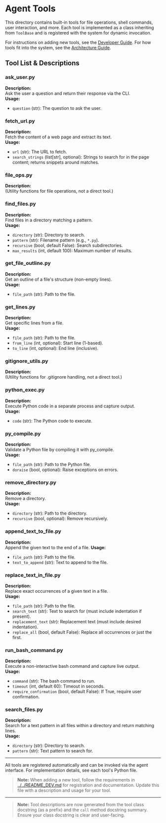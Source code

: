 # Agent Tools

This directory contains built-in tools for file operations, shell commands, user interaction, and more. Each tool is implemented as a class inheriting from `ToolBase` and is registered with the system for dynamic invocation.

For instructions on adding new tools, see the [Developer Guide](../../../docs/README_DEV.md).
For how tools fit into the system, see the [Architecture Guide](../../../docs/ARCHITECTURE.md).

## Tool List & Descriptions

### ask_user.py
**Description:**  
Ask the user a question and return their response via the CLI.  
**Usage:**  
- `question` (str): The question to ask the user.

### fetch_url.py
**Description:**  
Fetch the content of a web page and extract its text.  
**Usage:**  
- `url` (str): The URL to fetch.  
- `search_strings` (list[str], optional): Strings to search for in the page content; returns snippets around matches.

### file_ops.py
**Description:**  
(Utility functions for file operations, not a direct tool.)

### find_files.py
**Description:**  
Find files in a directory matching a pattern.  
**Usage:**  
- `directory` (str): Directory to search.  
- `pattern` (str): Filename pattern (e.g., `*.py`).  
- `recursive` (bool, default False): Search subdirectories.  
- `max_results` (int, default 100): Maximum number of results.

### get_file_outline.py
**Description:**  
Get an outline of a file's structure (non-empty lines).  
**Usage:**  
- `file_path` (str): Path to the file.

### get_lines.py
**Description:**  
Get specific lines from a file.  
**Usage:**  
- `file_path` (str): Path to the file.  
- `from_line` (int, optional): Start line (1-based).  
- `to_line` (int, optional): End line (inclusive).

### gitignore_utils.py
**Description:**  
(Utility functions for .gitignore handling, not a direct tool.)

### python_exec.py
**Description:**  
Execute Python code in a separate process and capture output.  
**Usage:**  
- `code` (str): The Python code to execute.

### py_compile.py
**Description:**  
Validate a Python file by compiling it with py_compile.  
**Usage:**  
- `file_path` (str): Path to the Python file.  
- `doraise` (bool, optional): Raise exceptions on errors.

### remove_directory.py
**Description:**  
Remove a directory.  
**Usage:**  
- `directory` (str): Path to the directory.  
- `recursive` (bool, optional): Remove recursively.

### append_text_to_file.py
**Description:**  
Append the given text to the end of a file.
**Usage:**  
- `file_path` (str): Path to the file.  
- `text_to_append` (str): Text to append to the file.

### replace_text_in_file.py
**Description:**  
Replace exact occurrences of a given text in a file.  
**Usage:**  
- `file_path` (str): Path to the file.  
- `search_text` (str): Text to search for (must include indentation if present).  
- `replacement_text` (str): Replacement text (must include desired indentation).  
- `replace_all` (bool, default False): Replace all occurrences or just the first.

### run_bash_command.py
**Description:**  
Execute a non-interactive bash command and capture live output.  
**Usage:**  
- `command` (str): The bash command to run.  
- `timeout` (int, default 60): Timeout in seconds.  
- `require_confirmation` (bool, default False): If True, require user confirmation.

### search_files.py
**Description:**  
Search for a text pattern in all files within a directory and return matching lines.  
**Usage:**  
- `directory` (str): Directory to search.  
- `pattern` (str): Text pattern to search for.

---

All tools are registered automatically and can be invoked via the agent interface. For implementation details, see each tool's Python file.

> **Note:** When adding a new tool, follow the requirements in [../../README_DEV.md](../../README_DEV.md) for registration and documentation. Update this file with a description and usage for your tool.

---

> **Note:** Tool descriptions are now generated from the tool class docstring (as a prefix) and the `call` method docstring summary. Ensure your class docstring is clear and user-facing.
